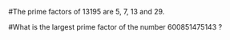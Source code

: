 

#The prime factors of 13195 are 5, 7, 13 and 29.

#What is the largest prime factor of the number 600851475143 ?
